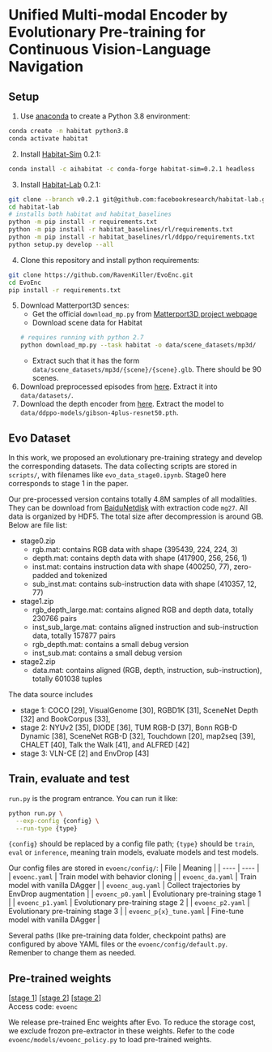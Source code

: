 # Unified Multi-modal Encoder by Evolutionary Pre-training for Continuous Vision-Language Navigation


## Setup
1. Use [anaconda](https://anaconda.org/) to create a Python 3.8 environment:
```bash
conda create -n habitat python3.8
conda activate habitat
```
2. Install [Habitat-Sim](https://github.com/facebookresearch/habitat-sim/tree/v0.2.1) 0.2.1:
```bash
conda install -c aihabitat -c conda-forge habitat-sim=0.2.1 headless
```
3. Install [Habitat-Lab](https://github.com/facebookresearch/habitat-lab/tree/v0.2.1) 0.2.1:
```bash
git clone --branch v0.2.1 git@github.com:facebookresearch/habitat-lab.git
cd habitat-lab
# installs both habitat and habitat_baselines
python -m pip install -r requirements.txt
python -m pip install -r habitat_baselines/rl/requirements.txt
python -m pip install -r habitat_baselines/rl/ddppo/requirements.txt
python setup.py develop --all
```
4. Clone this repository and install python requirements:
```bash
git clone https://github.com/RavenKiller/EvoEnc.git
cd EvoEnc
pip install -r requirements.txt
```
5. Download Matterport3D sences:
   + Get the official `download_mp.py` from [Matterport3D project webpage](https://niessner.github.io/Matterport/)
   + Download scene data for Habitat
    ```bash
    # requires running with python 2.7
    python download_mp.py --task habitat -o data/scene_datasets/mp3d/
    ```
   + Extract such that it has the form `data/scene_datasets/mp3d/{scene}/{scene}.glb`. There should be 90 scenes.
6. Download preprocessed episodes from [here](https://www.jianguoyun.com/p/DRKVWtQQhY--CRiE0voEIAA). Extract it into `data/datasets/`.
7. Download the depth encoder from [here](https://www.jianguoyun.com/p/DREiSbAQhY--CRjv0foEIAA). Extract the model to `data/ddppo-models/gibson-4plus-resnet50.pth`.

## Evo Dataset
In this work, we proposed an evolutionary pre-training strategy and develop the corresponding datasets. The data collecting scripts are stored in `scripts/`, with filenames like `evo_data_stage0.ipynb`. Stage0 here corresponds to stage 1 in the paper.

Our pre-processed version contains totally 4.8M samples of all modalities. They can be download from [BaiduNetdisk](https://pan.baidu.com/s/1qvbu_z0M_2bWecNGVWKvFQ) with extraction code `mg27`. All data is organized by HDF5. The total size after decompression is around GB. Below are file list:
+ stage0.zip
    + rgb.mat: contains RGB data with shape (395439, 224, 224, 3)
    + depth.mat: contains depth data with shape (417900, 256, 256, 1)
    + inst.mat: contains instruction data with shape (400250, 77), zero-padded and tokenized
    + sub_inst.mat: contains sub-instruction data with shape (410357, 12, 77)
+ stage1.zip
    + rgb_depth_large.mat: contains aligned RGB and depth data, totally 230766 pairs
    + inst_sub_large.mat: contains aligned instruction and sub-instruction data, totally 157877 pairs
    + rgb_depth.mat: contains a small debug version
    + inst_sub.mat: contains a small debug version
+ stage2.zip
    + data.mat: contains aligned (RGB, depth, instruction, sub-instruction), totally 601038 tuples 

The data source includes  
+ stage 1: COCO [29], VisualGenome
[30], RGBD1K [31], SceneNet Depth [32] and BookCorpus
[33], 
+ stage 2:  NYUv2 [35],
DIODE [36], TUM RGB-D [37], Bonn RGB-D Dynamic
[38], SceneNet RGB-D [32], Touchdown [20], map2seq [39],
CHALET [40], Talk the Walk [41], and ALFRED [42]
+ stage 3:  VLN-CE [2] and EnvDrop [43]

## Train, evaluate and test
`run.py` is the program entrance. You can run it like:
```bash
python run.py \
  --exp-config {config} \
  --run-type {type}
```
`{config}` should be replaced by a config file path; `{type}` should be `train`, `eval` or `inference`, meaning train models, evaluate models and test models.

Our config files are stored in `evoenc/config/`:
| File | Meaning |
| ---- | ---- |
| `evoenc.yaml` | Train model with behavior cloning |
| `evoenc_da.yaml` | Train model with vanilla DAgger |
| `evoenc_aug.yaml` | Collect trajectories by EnvDrop augmentation |
| `evoenc_p0.yaml` | Evolutionary pre-training stage 1 |
| `evoenc_p1.yaml` | Evolutionary pre-training stage 2 |
| `evoenc_p2.yaml` | Evolutionary pre-training stage 3 |
| `evoenc_p{x}_tune.yaml` | Fine-tune model with  vanilla DAgger |

Several paths (like pre-training data folder, checkpoint paths) are configured by above YAML files or the `evoenc/config/default.py`. Remenber to change them as needed.

## Pre-trained weights
\[[stage 1](https://www.jianguoyun.com/p/DQDYoIIQhY--CRiy0_oEIAA)\] \[[stage 2](https://www.jianguoyun.com/p/DYfUQDQQhY--CRi80_oEIAA)\] \[[stage 2](https://www.jianguoyun.com/p/DfU_ZLgQhY--CRjB0_oEIAA)\] <br/> Access code: `evoenc`

We release pre-trained Enc weights after Evo. To reduce the storage cost, we exclude frozon pre-extractor in these weights. Refer to the code `evoenc/models/evoenc_policy.py` to load pre-trained weights.